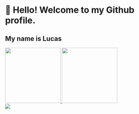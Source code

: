 # 👋 Hello! Welcome to my Github profile.
## My name is Lucas

<div>
<a href="https://github.com/luccasoliva">
<img height="180em" src="https://github-readme-stats.vercel.app/api/top-langs/?username=luccasoliva&layout=compact&langs_count=5&theme=tokyonight"/>
<img height="180em" src="https://github-readme-stats.vercel.app/api?username=luccasoliva&theme=tokyonight"/>
</div>

<div>
<a href="https://www.linkedin.com/in/lucas-p-oliveira" target="_blank"><img src="https://img.shields.io/badge/-LinkedIn-%230077B5?style=for-the-badge&logo=linkedin&logoColor=white" target="_blank"></a>   
</div>
